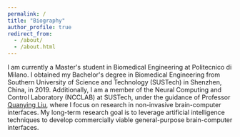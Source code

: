 ```yaml
---
permalink: /
title: "Biography"
author_profile: true
redirect_from: 
  - /about/
  - /about.html
---
```


I am currently a Master's student in Biomedical Engineering at Politecnico di Milano. I obtained my Bachelor's degree in Biomedical Engineering from Southern University of Science and Technology (SUSTech) in Shenzhen, China, in 2019. Additionally, I am a member of the Neural Computing and Control Laboratory (NCCLAB) at SUSTech, under the guidance of Professor [Quanying Liu](https://faculty.sustech.edu.cn/?tagid=liuqy&iscss=1&snapid=1&orderby=date&go=1&lang=en), where I focus on research in non-invasive brain-computer interfaces. My long-term research goal is to leverage artificial intelligence techniques to develop commercially viable general-purpose brain-computer interfaces.
<!--
A data-driven personal website
======
Like many other Jekyll-based GitHub Pages templates, academicpages makes you separate the website's content from its form. The content & metadata of your website are in structured markdown files, while various other files constitute the theme, specifying how to transform that content & metadata into HTML pages. You keep these various markdown (.md), YAML (.yml), HTML, and CSS files in a public GitHub repository. Each time you commit and push an update to the repository, the [GitHub pages](https://pages.github.com/) service creates static HTML pages based on these files, which are hosted on GitHub's servers free of charge.

Many of the features of dynamic content management systems (like Wordpress) can be achieved in this fashion, using a fraction of the computational resources and with far less vulnerability to hacking and DDoSing. You can also modify the theme to your heart's content without touching the content of your site. If you get to a point where you've broken something in Jekyll/HTML/CSS beyond repair, your markdown files describing your talks, publications, etc. are safe. You can rollback the changes or even delete the repository and start over -- just be sure to save the markdown files! Finally, you can also write scripts that process the structured data on the site, such as [this one](https://github.com/academicpages/academicpages.github.io/blob/master/talkmap.ipynb) that analyzes metadata in pages about talks to display [a map of every location you've given a talk](https://academicpages.github.io/talkmap.html).
-->
